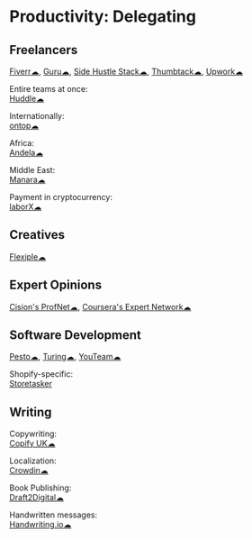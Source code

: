# Productivity: Delegating

## Freelancers

[Fiverr☁](https://www.fiverr.com/),
[Guru☁](https://www.guru.com/),
[Side Hustle Stack☁](https://sidehustlestack.co),
[Thumbtack☁](https://www.thumbtack.com/),
[Upwork☁](https://www.upwork.com/)

Entire teams at once:  
[Huddle☁](https://www.huddle.works/)

Internationally:  
[ontop☁](https://www.ontop.ai/)

Africa:  
[Andela☁](https://andela.com/)

Middle East:  
[Manara☁](https://www.manara.tech/)

Payment in cryptocurrency:  
[laborX☁](https://laborx.com/)

## Creatives

[Flexiple☁](https://flexiple.com/)

## Expert Opinions

[Cision's ProfNet☁](https://profnet.prnewswire.com/profnethome/what-is-profnet.aspx),
[Coursera's Expert Network☁](https://experts.coursera.org/)

## Software Development

[Pesto☁](https://pesto.tech/),
[Turing☁](https://turing.com/),
[YouTeam☁](https://youteam.io/)

Shopify-specific:  
[Storetasker](https://www.storetasker.com/)

## Writing

Copywriting:  
[Copify UK☁](https://uk.copify.com/)

Localization:  
[Crowdin☁](https://crowdin.com/)

Book Publishing:  
[Draft2Digital☁](https://draft2digital.com/)

Handwritten messages:  
[Handwriting.io☁](https://handwriting.io/)

